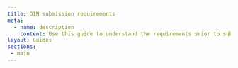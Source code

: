 ```yaml
---
title: OIN submission requirements
meta:
  - name: description
    content: Use this guide to understand the requirements prior to submitting your integration to Okta for publication in the Okta Integration Network.
layout: Guides
sections:
 - main
---
```

